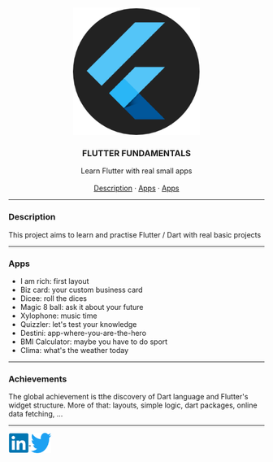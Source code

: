 <!-- PROJECT LOGO -->
<br />
<p align="center">
  <a href="https://github.com/nicode-io/Flutter_Fundamentals">
    <img src="./flutter.png" alt="Logo" width="250" height=250">
  </a>

<h3 align="center">FLUTTER FUNDAMENTALS</h3>

  <p align="center">
    Learn Flutter with real small apps
    <br />
    <br />
    <a href="#description">Description</a>
    ·
    <a href="#apps">Apps</a>
    ·
    <a href="#achievements">Apps</a>
  </p>


---

### Description


This project aims to learn and practise Flutter / Dart with real basic projects


---

### Apps

-   I am rich: first layout
-   Biz card: your custom business card
-   Dicee: roll the dices 
-   Magic 8 ball: ask it about your future
-   Xylophone: music time
-   Quizzler: let's test your knowledge
-   Destini: app-where-you-are-the-hero
-   BMI Calculator: maybe you have to do sport
-   Clima: what's the weather today

---

### Achievements

The global achievement is tthe discovery of Dart language and Flutter's widget structure.
More of that: layouts, simple logic, dart packages, online data fetching, ...

---

<a href="https://linkedin.com/in/nicolas-denoel">
  <img align="center" src="https://github.com/devicons/devicon/blob/master/icons/linkedin/linkedin-original.svg" alt="linkedin.com/in/nicolas-denoel" width="40" height="40" />
</a>  <a href="https://twitter.com/nicode_io">
  <img align="center" src="https://github.com/devicons/devicon/blob/master/icons/twitter/twitter-original.svg" alt="twitter.com/inicode_io" width="40" height="40" />
</a>  



